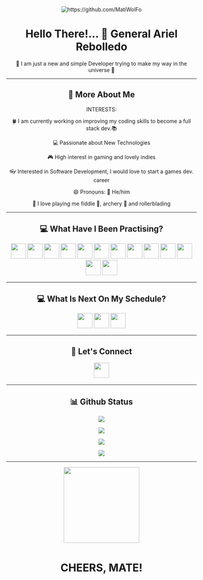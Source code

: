 <div align="center"><img src="https://komarev.com/ghpvc/?username=MatiWolFo" alt="https://github.com/MatiWolFo"/></div>

<h1 align="center">Hello There!... 👋 General Ariel Rebolledo</h1>

<p align="center">🌌 I am just a new and simple Developer trying to make my way in the universe 🌌</p>

<hr>

<h2 align="center">💫 More About Me</h2>

<div align="center">
INTERESTS:
<p> 🍀 I am currently working on improving my coding skills to become a full stack dev.📚</p>
<p> 💻 Passionate about New Technologies</p>
<p> 🎮 High interest in gaming and lovely indies</p>
<p> 👓 Interested in Software Development, I would love to start a games dev. career</p>
<p> 😄 Pronouns: 🧔 He/him</p>
<p> 👀 I love playing me fiddle 🎻, archery 🏹 and rollerblading</p>
</div>
<hr>

<h2 align="center">💻 What Have I Been Practising?</h2>
<p align="center">
<img src="https://img.shields.io/badge/html5-%23E34F26.svg?style=for-the-badge&logo=html5&logoColor=white" style="margin-bottom: 4px;" height="40px">
<img src="https://img.shields.io/badge/css3-%231572B6.svg?style=for-the-badge&logo=css3&logoColor=white" style="margin-bottom: 4px;" height="40px">
<img src="https://img.shields.io/badge/javascript-%23323330.svg?style=for-the-badge&logo=javascript&logoColor=%23F7DF1E" style="margin-bottom: 4px;" height="40px">
<img src="https://img.shields.io/badge/java-%23ED8B00.svg?style=for-the-badge&logo=java&logoColor=white" style="margin-bottom: 4px;" height="40px">
<img src="https://img.shields.io/badge/bootstrap-%23563D7C.svg?style=for-the-badge&logo=bootstrap&logoColor=white" style="margin-bottom: 4px;" height="40px">
<img src="https://img.shields.io/badge/git-%23F05033.svg?style=for-the-badge&logo=git&logoColor=white" style="margin-bottom: 4px;" height="40px">
<img src="https://img.shields.io/badge/github-090B0C.svg?style=for-the-badge&logo=github&logoColor=white" style="margin-bottom: 4px;" height="40px">
<img src="https://img.shields.io/badge/mysql-3F81A9.svg?style=for-the-badge&logo=mysql&logoColor=white" style="margin-bottom: 4px;" height="40px">
<img src="https://img.shields.io/badge/slack-462B94.svg?style=for-the-badge&logo=slack&logoColor=white" style="margin-bottom: 4px;" height="40px">
<img src="https://img.shields.io/badge/react-%2320232a.svg?style=for-the-badge&logo=react&logoColor=%2361DAFB" style="margin-bottom: 4px;" height="40px">
<img src="https://img.shields.io/badge/jira-%230A0FFF.svg?style=for-the-badge&logo=jira&logoColor=white" style="margin-bottom: 4px;" height="40px">
<img src="https://img.shields.io/badge/Visual%20Studio%20Code-0078d7.svg?style=for-the-badge&logo=visual-studio-code&logoColor=white" style="margin-bottom: 4px;" height="40px">
<img src="https://img.shields.io/badge/spring-%236DB33F.svg?style=for-the-badge&logo=spring&logoColor=white" style="margin-bottom: 4px;" height="40px">
</p>
<hr>

<h2 align="center">💻 What Is Next On My Schedule?</h2>
<p align="center">
<img src="https://img.shields.io/badge/python-3670A0?style=for-the-badge&logo=python&logoColor=ffdd54" style="margin-bottom: 4px;" height="40px">
<img src="https://img.shields.io/badge/ruby-%23CC342D.svg?style=for-the-badge&logo=ruby&logoColor=white" style="margin-bottom: 4px;" height="40px">
<img src="https://img.shields.io/badge/node.js-6DA55F?style=for-the-badge&logo=node.js&logoColor=white" style="margin-bottom: 4px;" height="40px">
</p>
<hr>

<h2 align="center">👥 Let's Connect</h2>
<p align="center">
<a href="https://www.linkedin.com/in/mrebolledowork/"><img src="https://img.shields.io/badge/linkedin-%230077B5.svg?style=for-the-badge&logo=linkedin&logoColor=white" style="margin-bottom: 4px;" height="40px" target="_blank"></a>
</p>
<hr>

<h2 align="center">📊 Github Status</h2>

<p align="center"><img src="https://github-readme-stats.vercel.app/api?username=MatiWolFo&show_icons=true"><p>

<p align="center"><img src="https://github-readme-stats.vercel.app/api/top-langs/?username=MatiWolFo&layout=compact"><p>

<p align="center"><img src="https://metrics.lecoq.io/MatiWolFo"><p>

<p align="center"><img src="https://github-readme-streak-stats.herokuapp.com/?user=MatiWolFo"><p>

<hr>

<div align="center">
<img  src="https://picrew.me/shareImg/org/202206/188948_YuIyxH75.png" style="margin-bottom: 10px;" height="200px">
</div>

<h1 align="center">CHEERS, MATE!</h1>
